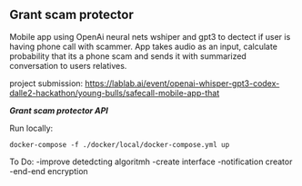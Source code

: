 ## Grant scam protector

Mobile app using OpenAi neural nets wshiper and gpt3 to dectect if user is having phone call with scammer. 
App takes audio as an input, calculate probability that its a phone scam and sends it with summarized conversation to users relatives. 

project submission:
https://lablab.ai/event/openai-whisper-gpt3-codex-dalle2-hackathon/young-bulls/safecall-mobile-app-that

***Grant scam protector API***

Run locally:

    docker-compose -f ./docker/local/docker-compose.yml up




To Do: 
-improve detedcting algoritmh
-create interface
-notification creator
-end-end encryption
    
